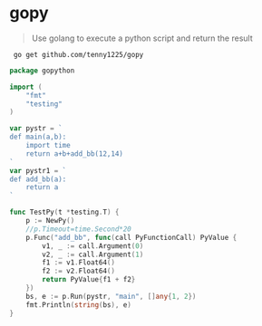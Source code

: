 # gopy

> Use golang to execute a python script and return the result



``` go get github.com/tenny1225/gopy```


```go
package gopython

import (
	"fmt"
	"testing"
)

var pystr = `
def main(a,b):
    import time
    return a+b+add_bb(12,14)
`
var pystr1 = `
def add_bb(a):
	return a
`

func TestPy(t *testing.T) {
	p := NewPy()
	//p.Timeout=time.Second*20
	p.Func("add_bb", func(call PyFunctionCall) PyValue {
		v1, _ := call.Argument(0)
		v2, _ := call.Argument(1)
		f1 := v1.Float64()
		f2 := v2.Float64()
		return PyValue{f1 + f2}
	})
	bs, e := p.Run(pystr, "main", []any{1, 2})
	fmt.Println(string(bs), e)
}

```
